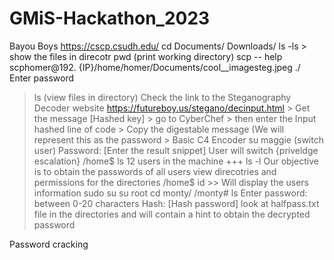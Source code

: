 # GMiS-Hackathon_2023
Bayou Boys
https://cscp.csudh.edu/
cd Documents/ Downloads/ 
ls -ls > show the files in direcotr 
pwd (print working directory) 
scp -- help 
scphomer@192. {IP}/home/homer/Documents/cool__imagesteg.jpeg ./
Enter password 
> ls (view files in directory)
> Check the link to the Steganography Decoder website https://futureboy.us/stegano/decinput.html > Get the message [Hashed key] > go to CyberChef > then enter the Input hashed line of code > Copy the digestable message (We will represent this as the password > 
> Basic C4 Encoder
> su maggie (switch user)
> Password: [Enter the result snippet]
> User will switch
> {priveldge escalation}
> /home$ ls
> 12 users in the machine +++
> ls -l
> Our objective is to obtain the passwords of all users
> view direcotries and permissions for the directories
> /home$ id  >> Will display the users information
> sudo su
> su root 
> cd monty/
> /monty# ls
> Enter password: between 0-20 characters
> Hash: [Hash password]
> look at halfpass.txt file in the directories and will contain a hint to obtain the decrypted password

Password cracking
